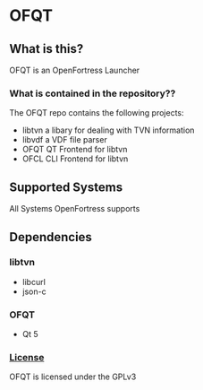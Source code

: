 # OFQT

## What is this?
OFQT is an OpenFortress Launcher

### What is contained in the repository??
The OFQT repo contains the following projects:
- libtvn
    a libary for dealing with TVN information
- libvdf
    a VDF file parser
- OFQT
    QT Frontend for libtvn
- OFCL 
    CLI Frontend for libtvn

## Supported Systems
All Systems OpenFortress supports

## Dependencies
### libtvn
- libcurl
- json-c

### OFQT
- Qt 5

### [License](LICENSE)

OFQT is licensed under the GPLv3

